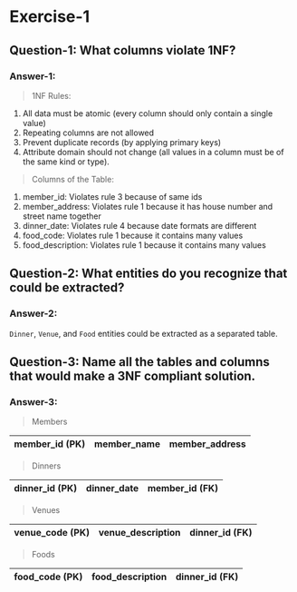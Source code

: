 # Exercise-1

## Question-1: What columns violate 1NF?

### Answer-1:

> 1NF Rules:

1. All data must be atomic (every column should only contain a single value)
2. Repeating columns are not allowed
3. Prevent duplicate records (by applying primary keys)
4. Attribute domain should not change (all values in a column must be of the same kind or type).

> Columns of the Table:

1. member_id: Violates rule 3 because of same ids
2. member_address: Violates rule 1 because it has house number and street name together
3. dinner_date: Violates rule 4 because date formats are different
4. food_code: Violates rule 1 because it contains many values
5. food_description: Violates rule 1 because it contains many values

## Question-2: What entities do you recognize that could be extracted?

### Answer-2:

`Dinner`, `Venue`, and `Food` entities could be extracted as a separated table.

##  Question-3: Name all the tables and columns that would make a 3NF compliant solution.

### Answer-3:

> Members

member_id (PK) | member_name | member_address 
--- | --- | ---

> Dinners

dinner_id (PK) | dinner_date | member_id (FK) 
--- | --- | ---

> Venues

venue_code (PK) | venue_description | dinner_id (FK) 
--- | --- | ---

> Foods

food_code (PK) | food_description | dinner_id (FK) 
--- | --- | ---